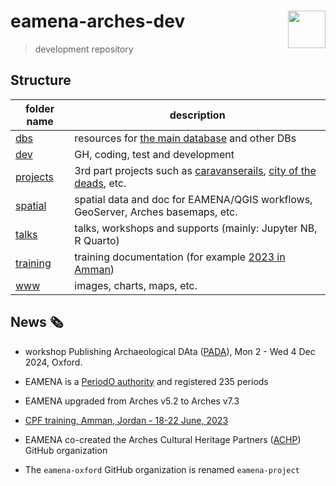 # eamena-arches-dev  <img src="www/logo.png" width='60px' align="right"/>
> development repository


## Structure

| folder name | description |
|-------------|-------------|
| [dbs](https://github.com/eamena-project/eamena-arches-dev/tree/main/dbs)   |  resources for [the main database](https://github.com/eamena-project/eamena-arches-dev/tree/main/dbs/database.eamena) and other DBs           |
| [dev](https://github.com/eamena-project/eamena-arches-dev/tree/main/dev) | GH, coding, test and development |
| [projects](https://github.com/eamena-project/eamena-arches-dev/tree/main/projects) | 3rd part projects such as [caravanserails](https://github.com/eamena-project/eamena-arches-dev/tree/main/projects/caravanserail), [city of the deads](https://github.com/eamena-project/eamena-arches-dev/tree/main/projects/cod), etc. |
| [spatial](https://github.com/eamena-project/eamena-arches-dev/tree/main/spatial) | spatial data and doc for EAMENA/QGIS workflows, GeoServer, Arches basemaps, etc. | 
| [talks](https://github.com/eamena-project/eamena-arches-dev/tree/main/talks) | talks, workshops and supports (mainly: Jupyter NB, R Quarto) | 
| [training](https://github.com/eamena-project/eamena-arches-dev/tree/main/training) | training documentation (for example [2023 in Amman](https://github.com/eamena-project/eamena-arches-dev/tree/main/training#2023)) |
| [www](https://github.com/eamena-project/eamena-arches-dev/tree/main/www) | images, charts, maps, etc. | 

## News 🗞️

* workshop Publishing Archaeological DAta ([PADA](https://github.com/eamena-project/eamena-arches-dev/tree/main/talks/2024-publication#pada-workshop)), Mon 2 - Wed 4 Dec 2024, Oxford.

* EAMENA is a [PeriodO authority](http://n2t.net/ark:/99152/p0m64td) and registered 235 periods 

* EAMENA upgraded from Arches v5.2 to Arches v7.3

* [CPF training, Amman, Jordan - 18-22 June, 2023](https://github.com/eamena-project/eamena-arches-dev/tree/main/training#users--database-managers--sys-admins-training)

* EAMENA co-created the Arches Cultural Heritage Partners ([ACHP](https://github.com/achp-project)) GitHub organization 

* The `eamena-oxford` GitHub organization is renamed `eamena-project`


